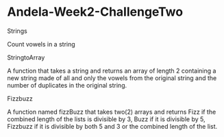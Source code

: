 # Andela-Week2-ChallengeTwo

Strings

Count vowels in a string







StringtoArray

A function that takes a string and returns an array of length 2 containing a new string made of all and only the vowels from the original string and the number of duplicates in the original string. 







Fizzbuzz

A function named fizzBuzz that takes two(2) arrays and returns Fizz if the combined length of the lists is divisible by 3, Buzz if it is divisible by 5, Fizzbuzz if it is divisible by both 5 and 3 or the combined length of the list.

